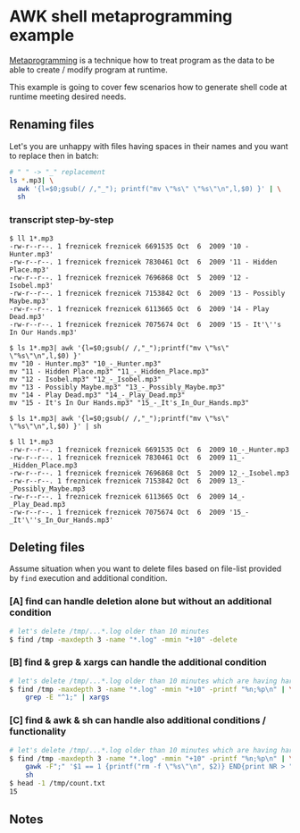 # AWK shell metaprogramming example

[Metaprogramming](https://en.wikipedia.org/wiki/Metaprogramming) is a technique how to treat program as the data to be able to create / modify program at runtime.

This example is going to cover few scenarios how to generate shell code at runtime meeting desired needs.

## Renaming files

Let's you are unhappy with files having spaces in their names and you want to replace then in batch:
```sh
# " " -> "_" replacement
ls *.mp3| \
  awk '{l=$0;gsub(/ /,"_"); printf("mv \"%s\" \"%s\"\n",l,$0) }' | \
  sh
```

### transcript step-by-step

```
$ ll 1*.mp3
-rw-r--r--. 1 freznicek freznicek 6691535 Oct  6  2009 '10 - Hunter.mp3'
-rw-r--r--. 1 freznicek freznicek 7830461 Oct  6  2009 '11 - Hidden Place.mp3'
-rw-r--r--. 1 freznicek freznicek 7696868 Oct  5  2009 '12 - Isobel.mp3'
-rw-r--r--. 1 freznicek freznicek 7153842 Oct  6  2009 '13 - Possibly Maybe.mp3'
-rw-r--r--. 1 freznicek freznicek 6113665 Oct  6  2009 '14 - Play Dead.mp3'
-rw-r--r--. 1 freznicek freznicek 7075674 Oct  6  2009 '15 - It'\''s In Our Hands.mp3'

$ ls 1*.mp3| awk '{l=$0;gsub(/ /,"_");printf("mv \"%s\" \"%s\"\n",l,$0) }'
mv "10 - Hunter.mp3" "10_-_Hunter.mp3"
mv "11 - Hidden Place.mp3" "11_-_Hidden_Place.mp3"
mv "12 - Isobel.mp3" "12_-_Isobel.mp3"
mv "13 - Possibly Maybe.mp3" "13_-_Possibly_Maybe.mp3"
mv "14 - Play Dead.mp3" "14_-_Play_Dead.mp3"
mv "15 - It's In Our Hands.mp3" "15_-_It's_In_Our_Hands.mp3"

$ ls 1*.mp3| awk '{l=$0;gsub(/ /,"_");printf("mv \"%s\" \"%s\"\n",l,$0) }' | sh

$ ll 1*.mp3
-rw-r--r--. 1 freznicek freznicek 6691535 Oct  6  2009 10_-_Hunter.mp3
-rw-r--r--. 1 freznicek freznicek 7830461 Oct  6  2009 11_-_Hidden_Place.mp3
-rw-r--r--. 1 freznicek freznicek 7696868 Oct  5  2009 12_-_Isobel.mp3
-rw-r--r--. 1 freznicek freznicek 7153842 Oct  6  2009 13_-_Possibly_Maybe.mp3
-rw-r--r--. 1 freznicek freznicek 6113665 Oct  6  2009 14_-_Play_Dead.mp3
-rw-r--r--. 1 freznicek freznicek 7075674 Oct  6  2009 '15_-_It'\''s_In_Our_Hands.mp3'

```


## Deleting files

Assume situation when you want to delete files based on file-list provided by `find` execution and additional condition.

### [A] find can handle deletion alone but without an additional condition

```sh
# let's delete /tmp/...*.log older than 10 minutes
$ find /tmp -maxdepth 3 -name "*.log" -mmin "+10" -delete
```

### [B] find & grep & xargs can handle the additional condition

```sh
# let's delete /tmp/...*.log older than 10 minutes which are having hard link count == 1
$ find /tmp -maxdepth 3 -name "*.log" -mmin "+10" -printf "%n;%p\n" | \
    grep -E "^1;" | xargs
```

### [C] find & awk & sh can handle also additional conditions / functionality

```sh
# let's delete /tmp/...*.log older than 10 minutes which are having hard link count == 1 and we know how many of them we deleted
$ find /tmp -maxdepth 3 -name "*.log" -mmin "+10" -printf "%n;%p\n" | \
    gawk -F";" '$1 == 1 {printf("rm -f \"%s\"\n", $2)} END{print NR > "/dev/stderr"}' 2>/tmp/count.txt | \
    sh
$ head -1 /tmp/count.txt
15
```


## Notes
